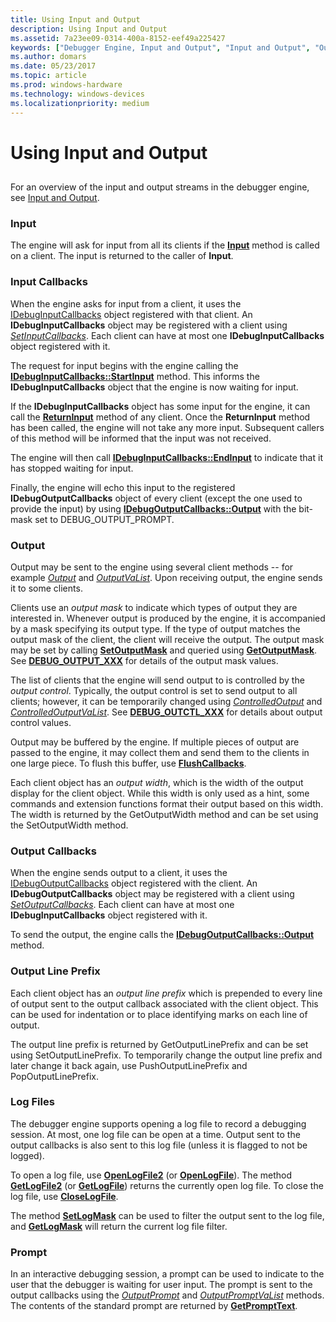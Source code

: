 ```yaml
---
title: Using Input and Output
description: Using Input and Output
ms.assetid: 7a23ee09-0314-400a-8152-eef49a225427
keywords: ["Debugger Engine, Input and Output", "Input and Output", "Output"]
ms.author: domars
ms.date: 05/23/2017
ms.topic: article
ms.prod: windows-hardware
ms.technology: windows-devices
ms.localizationpriority: medium
---
```


# Using Input and Output


## <span id="ddk_input_and_output_dbx"></span><span id="DDK_INPUT_AND_OUTPUT_DBX"></span>


For an overview of the input and output streams in the debugger engine, see [Input and Output](input-and-output.md).

### <span id="input"></span><span id="INPUT"></span>Input

The engine will ask for input from all its clients if the [**Input**](https://msdn.microsoft.com/library/windows/hardware/ff550962) method is called on a client. The input is returned to the caller of **Input**.

### <span id="input-callbacks"></span><span id="INPUT_CALLBACKS"></span>Input Callbacks

When the engine asks for input from a client, it uses the [IDebugInputCallbacks](https://msdn.microsoft.com/library/windows/hardware/ff550785) object registered with that client. An **IDebugInputCallbacks** object may be registered with a client using [*SetInputCallbacks*](https://msdn.microsoft.com/library/windows/hardware/ff556721). Each client can have at most one **IDebugInputCallbacks** object registered with it.

The request for input begins with the engine calling the [**IDebugInputCallbacks::StartInput**](https://msdn.microsoft.com/library/windows/hardware/ff550797) method. This informs the **IDebugInputCallbacks** object that the engine is now waiting for input.

If the **IDebugInputCallbacks** object has some input for the engine, it can call the [**ReturnInput**](https://msdn.microsoft.com/library/windows/hardware/ff554600) method of any client. Once the **ReturnInput** method has been called, the engine will not take any more input. Subsequent callers of this method will be informed that the input was not received.

The engine will then call [**IDebugInputCallbacks::EndInput**](https://msdn.microsoft.com/library/windows/hardware/ff550791) to indicate that it has stopped waiting for input.

Finally, the engine will echo this input to the registered **IDebugOutputCallbacks** object of every client (except the one used to provide the input) by using [**IDebugOutputCallbacks::Output**](https://msdn.microsoft.com/library/windows/hardware/ff550815) with the bit-mask set to DEBUG\_OUTPUT\_PROMPT.

### <span id="output"></span><span id="OUTPUT"></span>Output

Output may be sent to the engine using several client methods -- for example [*Output*](https://msdn.microsoft.com/library/windows/hardware/ff553183) and [*OutputVaList*](https://msdn.microsoft.com/library/windows/hardware/ff553280). Upon receiving output, the engine sends it to some clients.

Clients use an *output mask* to indicate which types of output they are interested in. Whenever output is produced by the engine, it is accompanied by a mask specifying its output type. If the type of output matches the output mask of the client, the client will receive the output. The output mask may be set by calling [**SetOutputMask**](https://msdn.microsoft.com/library/windows/hardware/ff556756) and queried using [**GetOutputMask**](https://msdn.microsoft.com/library/windows/hardware/ff548080). See [**DEBUG\_OUTPUT\_XXX**](https://msdn.microsoft.com/library/windows/hardware/ff541518) for details of the output mask values.

The list of clients that the engine will send output to is controlled by the *output control*. Typically, the output control is set to send output to all clients; however, it can be temporarily changed using [*ControlledOutput*](https://msdn.microsoft.com/library/windows/hardware/ff539248) and [*ControlledOutputVaList*](https://msdn.microsoft.com/library/windows/hardware/ff539252). See [**DEBUG\_OUTCTL\_XXX**](https://msdn.microsoft.com/library/windows/hardware/ff541517) for details about output control values.

Output may be buffered by the engine. If multiple pieces of output are passed to the engine, it may collect them and send them to the clients in one large piece. To flush this buffer, use [**FlushCallbacks**](https://msdn.microsoft.com/library/windows/hardware/ff545475).

Each client object has an *output width*, which is the width of the output display for the client object. While this width is only used as a hint, some commands and extension functions format their output based on this width. The width is returned by the GetOutputWidth method and can be set using the SetOutputWidth method.

### <span id="output-callbacks"></span><span id="OUTPUT_CALLBACKS"></span>Output Callbacks

When the engine sends output to a client, it uses the [IDebugOutputCallbacks](https://msdn.microsoft.com/library/windows/hardware/ff550801) object registered with the client. An **IDebugOutputCallbacks** object may be registered with a client using [*SetOutputCallbacks*](https://msdn.microsoft.com/library/windows/hardware/ff556751). Each client can have at most one **IDebugInputCallbacks** object registered with it.

To send the output, the engine calls the [**IDebugOutputCallbacks::Output**](https://msdn.microsoft.com/library/windows/hardware/ff550815) method.

### <span id="output-line-prefix"></span><span id="OUTPUT_LINE_PREFIX"></span>Output Line Prefix

Each client object has an *output line prefix* which is prepended to every line of output sent to the output callback associated with the client object. This can be used for indentation or to place identifying marks on each line of output.

The output line prefix is returned by GetOutputLinePrefix and can be set using SetOutputLinePrefix. To temporarily change the output line prefix and later change it back again, use PushOutputLinePrefix and PopOutputLinePrefix.

### <span id="log-files"></span><span id="LOG_FILES"></span>Log Files

The debugger engine supports opening a log file to record a debugging session. At most, one log file can be open at a time. Output sent to the output callbacks is also sent to this log file (unless it is flagged to not be logged).

To open a log file, use [**OpenLogFile2**](https://msdn.microsoft.com/library/windows/hardware/ff553155) (or [**OpenLogFile**](https://msdn.microsoft.com/library/windows/hardware/ff553154)). The method [**GetLogFile2**](https://msdn.microsoft.com/library/windows/hardware/ff547025) (or [**GetLogFile**](https://msdn.microsoft.com/library/windows/hardware/ff547016)) returns the currently open log file. To close the log file, use [**CloseLogFile**](https://msdn.microsoft.com/library/windows/hardware/ff539148).

The method [**SetLogMask**](https://msdn.microsoft.com/library/windows/hardware/ff556734) can be used to filter the output sent to the log file, and [**GetLogMask**](https://msdn.microsoft.com/library/windows/hardware/ff547066) will return the current log file filter.

### <span id="prompt"></span><span id="PROMPT"></span>Prompt

In an interactive debugging session, a prompt can be used to indicate to the user that the debugger is waiting for user input. The prompt is sent to the output callbacks using the [*OutputPrompt*](https://msdn.microsoft.com/library/windows/hardware/ff553227) and [*OutputPromptVaList*](https://msdn.microsoft.com/library/windows/hardware/ff553231) methods. The contents of the standard prompt are returned by [**GetPromptText**](https://msdn.microsoft.com/library/windows/hardware/ff548180).

 

 





